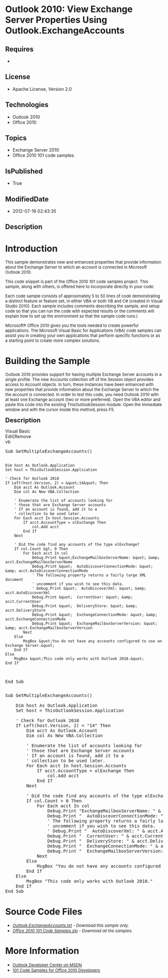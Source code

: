 # Outlook 2010: View Exchange Server Properties Using Outlook.ExchangeAccounts
## Requires
* 
## License
* Apache License, Version 2.0
## Technologies
* Outlook 2010
* Office 2010
## Topics
* Exchange Server 2010
* Office 2010 101 code samples
## IsPublished
* True
## ModifiedDate
* 2012-07-16 02:43:35
## Description

<h1>Introduction</h1>
<p><span style="font-size:small">This sample demonstrates new and enhanced properties that provide information about the Exchange Server to which an account is connected in Microsoft Outlook 2010.</span></p>
<p><span style="font-size:small">This code snippet is part of the Office 2010 101 code samples project. This sample, along with others, is offered here to incorporate directly in your code.</span></p>
<p><span style="font-size:small">Each code sample consists of approximately 5 to 50 lines of code demonstrating a distinct feature or feature set, in either VBA or both VB and C# (created in Visual Studio 2010). Each sample includes comments describing the
 sample, and setup code so that you can run the code with expected results or the comments will explain how to set up the environment so that the sample code runs.)</span></p>
<p><span style="font-size:small">Microsoft&reg; Office 2010 gives you the tools needed to create powerful applications. The Microsoft Visual Basic for Applications (VBA) code samples can assist you in creating your own applications that perform specific functions
 or as a starting point to create more complex solutions.</span></p>
<h1><span>Building the Sample</span></h1>
<p><span style="font-size:small">Outlook 2010 provides support for having multiple Exchange Server accounts in a single profile. The new Accounts collection off of the Session object provides access to Account objects. In turn, these instances have been enhanced
 with new properties that provide information about the Exchange Server to which the&nbsp; the account is connected. In order to test this code, you need Outlook 2010 with at least one Exchange account (two or more preferred). Open the VBA editor and paste
 this code into the existing ThisOutlookSession module. Open the Immediate window and with the cursor inside this method, press F5.</span></p>
<p><span style="font-size:20px; font-weight:bold">Description</span></p>
<div class="scriptcode">
<div class="pluginEditHolder" pluginCommand="mceScriptCode">
<div class="title"><span>Visual Basic</span></div>
<div class="pluginLinkHolder"><span class="pluginEditHolderLink">Edit</span>|<span class="pluginRemoveHolderLink">Remove</span></div>
<span class="hidden">vb</span>
<pre class="hidden">Sub GetMultipleExchangeAccounts()
    
    Dim host As Outlook.Application
    Set host = ThisOutlookSession.Application
        
    ' Check for Outlook 2010
    If Left(host.Version, 2) = &quot;14&quot; Then
        Dim acct As Outlook.Account
        Dim col As New VBA.Collection
        
        ' Enumerate the list of accounts looking for
        ' those that are Exchange Server accounts
        ' If an account is found, add it to a
        ' collection to be used later.
        For Each acct In host.Session.Accounts
            If acct.AccountType = olExchange Then
                col.Add acct
            End If
        Next
        
        ' Did the code find any accounts of the type olExchange?
        If col.Count &gt; 0 Then
            For Each acct In col
                Debug.Print &quot;ExchangeMailboxServerName: &quot; &amp; acct.ExchangeMailboxServerName
                Debug.Print &quot;  AutoDiscoverConnectionMode: &quot; &amp; acct.AutoDiscoverConnectionMode
                ' The following property returns a fairly large XML document
                ' uncomment if you wish to see this data.
                ' Debug.Print &quot;  AutoDiscoverXml: &quot; &amp; acct.AutoDiscoverXml
                Debug.Print &quot;  CurrentUser: &quot; &amp; acct.CurrentUser
                Debug.Print &quot;  DeliveryStore: &quot; &amp; acct.DeliveryStore
                Debug.Print &quot;  ExchangeConnectionMode: &quot; &amp; acct.ExchangeConnectionMode
                Debug.Print &quot;  ExchangeMailboxServerVersion: &quot; &amp; acct.ExchangeMailboxServerVersion
            Next
        Else
            MsgBox &quot;You do not have any accounts configured to use an Exchange Server.&quot;
        End If
    Else
        MsgBox &quot;This code only works with Outlook 2010.&quot;
    End If
End Sub
</pre>
<div class="preview">
<pre class="vb"><span class="visualBasic__keyword">Sub</span>&nbsp;GetMultipleExchangeAccounts()&nbsp;
&nbsp;&nbsp;&nbsp;&nbsp;&nbsp;
&nbsp;&nbsp;&nbsp;&nbsp;<span class="visualBasic__keyword">Dim</span>&nbsp;host&nbsp;<span class="visualBasic__keyword">As</span>&nbsp;Outlook.Application&nbsp;
&nbsp;&nbsp;&nbsp;&nbsp;<span class="visualBasic__keyword">Set</span>&nbsp;host&nbsp;=&nbsp;ThisOutlookSession.Application&nbsp;
&nbsp;&nbsp;&nbsp;&nbsp;&nbsp;&nbsp;&nbsp;&nbsp;&nbsp;
&nbsp;&nbsp;&nbsp;&nbsp;<span class="visualBasic__com">'&nbsp;Check&nbsp;for&nbsp;Outlook&nbsp;2010</span>&nbsp;
&nbsp;&nbsp;&nbsp;&nbsp;<span class="visualBasic__keyword">If</span>&nbsp;Left(host.Version,&nbsp;<span class="visualBasic__number">2</span>)&nbsp;=&nbsp;<span class="visualBasic__string">&quot;14&quot;</span>&nbsp;<span class="visualBasic__keyword">Then</span>&nbsp;
&nbsp;&nbsp;&nbsp;&nbsp;&nbsp;&nbsp;&nbsp;&nbsp;<span class="visualBasic__keyword">Dim</span>&nbsp;acct&nbsp;<span class="visualBasic__keyword">As</span>&nbsp;Outlook.Account&nbsp;
&nbsp;&nbsp;&nbsp;&nbsp;&nbsp;&nbsp;&nbsp;&nbsp;<span class="visualBasic__keyword">Dim</span>&nbsp;col&nbsp;<span class="visualBasic__keyword">As</span>&nbsp;<span class="visualBasic__keyword">New</span>&nbsp;VBA.Collection&nbsp;
&nbsp;&nbsp;&nbsp;&nbsp;&nbsp;&nbsp;&nbsp;&nbsp;&nbsp;
&nbsp;&nbsp;&nbsp;&nbsp;&nbsp;&nbsp;&nbsp;&nbsp;<span class="visualBasic__com">'&nbsp;Enumerate&nbsp;the&nbsp;list&nbsp;of&nbsp;accounts&nbsp;looking&nbsp;for</span>&nbsp;
&nbsp;&nbsp;&nbsp;&nbsp;&nbsp;&nbsp;&nbsp;&nbsp;<span class="visualBasic__com">'&nbsp;those&nbsp;that&nbsp;are&nbsp;Exchange&nbsp;Server&nbsp;accounts</span>&nbsp;
&nbsp;&nbsp;&nbsp;&nbsp;&nbsp;&nbsp;&nbsp;&nbsp;<span class="visualBasic__com">'&nbsp;If&nbsp;an&nbsp;account&nbsp;is&nbsp;found,&nbsp;add&nbsp;it&nbsp;to&nbsp;a</span>&nbsp;
&nbsp;&nbsp;&nbsp;&nbsp;&nbsp;&nbsp;&nbsp;&nbsp;<span class="visualBasic__com">'&nbsp;collection&nbsp;to&nbsp;be&nbsp;used&nbsp;later.</span>&nbsp;
&nbsp;&nbsp;&nbsp;&nbsp;&nbsp;&nbsp;&nbsp;&nbsp;<span class="visualBasic__keyword">For</span>&nbsp;<span class="visualBasic__keyword">Each</span>&nbsp;acct&nbsp;<span class="visualBasic__keyword">In</span>&nbsp;host.Session.Accounts&nbsp;
&nbsp;&nbsp;&nbsp;&nbsp;&nbsp;&nbsp;&nbsp;&nbsp;&nbsp;&nbsp;&nbsp;&nbsp;<span class="visualBasic__keyword">If</span>&nbsp;acct.AccountType&nbsp;=&nbsp;olExchange&nbsp;<span class="visualBasic__keyword">Then</span>&nbsp;
&nbsp;&nbsp;&nbsp;&nbsp;&nbsp;&nbsp;&nbsp;&nbsp;&nbsp;&nbsp;&nbsp;&nbsp;&nbsp;&nbsp;&nbsp;&nbsp;col.Add&nbsp;acct&nbsp;
&nbsp;&nbsp;&nbsp;&nbsp;&nbsp;&nbsp;&nbsp;&nbsp;&nbsp;&nbsp;&nbsp;&nbsp;<span class="visualBasic__keyword">End</span>&nbsp;<span class="visualBasic__keyword">If</span>&nbsp;
&nbsp;&nbsp;&nbsp;&nbsp;&nbsp;&nbsp;&nbsp;&nbsp;<span class="visualBasic__keyword">Next</span>&nbsp;
&nbsp;&nbsp;&nbsp;&nbsp;&nbsp;&nbsp;&nbsp;&nbsp;&nbsp;
&nbsp;&nbsp;&nbsp;&nbsp;&nbsp;&nbsp;&nbsp;&nbsp;<span class="visualBasic__com">'&nbsp;Did&nbsp;the&nbsp;code&nbsp;find&nbsp;any&nbsp;accounts&nbsp;of&nbsp;the&nbsp;type&nbsp;olExchange?</span>&nbsp;
&nbsp;&nbsp;&nbsp;&nbsp;&nbsp;&nbsp;&nbsp;&nbsp;<span class="visualBasic__keyword">If</span>&nbsp;col.Count&nbsp;&gt;&nbsp;<span class="visualBasic__number">0</span>&nbsp;<span class="visualBasic__keyword">Then</span>&nbsp;
&nbsp;&nbsp;&nbsp;&nbsp;&nbsp;&nbsp;&nbsp;&nbsp;&nbsp;&nbsp;&nbsp;&nbsp;<span class="visualBasic__keyword">For</span>&nbsp;<span class="visualBasic__keyword">Each</span>&nbsp;acct&nbsp;<span class="visualBasic__keyword">In</span>&nbsp;col&nbsp;
&nbsp;&nbsp;&nbsp;&nbsp;&nbsp;&nbsp;&nbsp;&nbsp;&nbsp;&nbsp;&nbsp;&nbsp;&nbsp;&nbsp;&nbsp;&nbsp;Debug.Print&nbsp;<span class="visualBasic__string">&quot;ExchangeMailboxServerName:&nbsp;&quot;</span>&nbsp;&amp;&nbsp;acct.ExchangeMailboxServerName&nbsp;
&nbsp;&nbsp;&nbsp;&nbsp;&nbsp;&nbsp;&nbsp;&nbsp;&nbsp;&nbsp;&nbsp;&nbsp;&nbsp;&nbsp;&nbsp;&nbsp;Debug.Print&nbsp;<span class="visualBasic__string">&quot;&nbsp;&nbsp;AutoDiscoverConnectionMode:&nbsp;&quot;</span>&nbsp;&amp;&nbsp;acct.AutoDiscoverConnectionMode&nbsp;
&nbsp;&nbsp;&nbsp;&nbsp;&nbsp;&nbsp;&nbsp;&nbsp;&nbsp;&nbsp;&nbsp;&nbsp;&nbsp;&nbsp;&nbsp;&nbsp;<span class="visualBasic__com">'&nbsp;The&nbsp;following&nbsp;property&nbsp;returns&nbsp;a&nbsp;fairly&nbsp;large&nbsp;XML&nbsp;document</span>&nbsp;
&nbsp;&nbsp;&nbsp;&nbsp;&nbsp;&nbsp;&nbsp;&nbsp;&nbsp;&nbsp;&nbsp;&nbsp;&nbsp;&nbsp;&nbsp;&nbsp;<span class="visualBasic__com">'&nbsp;uncomment&nbsp;if&nbsp;you&nbsp;wish&nbsp;to&nbsp;see&nbsp;this&nbsp;data.</span>&nbsp;
&nbsp;&nbsp;&nbsp;&nbsp;&nbsp;&nbsp;&nbsp;&nbsp;&nbsp;&nbsp;&nbsp;&nbsp;&nbsp;&nbsp;&nbsp;&nbsp;<span class="visualBasic__com">'&nbsp;Debug.Print&nbsp;&quot;&nbsp;&nbsp;AutoDiscoverXml:&nbsp;&quot;&nbsp;&amp;&nbsp;acct.AutoDiscoverXml</span>&nbsp;
&nbsp;&nbsp;&nbsp;&nbsp;&nbsp;&nbsp;&nbsp;&nbsp;&nbsp;&nbsp;&nbsp;&nbsp;&nbsp;&nbsp;&nbsp;&nbsp;Debug.Print&nbsp;<span class="visualBasic__string">&quot;&nbsp;&nbsp;CurrentUser:&nbsp;&quot;</span>&nbsp;&amp;&nbsp;acct.CurrentUser&nbsp;
&nbsp;&nbsp;&nbsp;&nbsp;&nbsp;&nbsp;&nbsp;&nbsp;&nbsp;&nbsp;&nbsp;&nbsp;&nbsp;&nbsp;&nbsp;&nbsp;Debug.Print&nbsp;<span class="visualBasic__string">&quot;&nbsp;&nbsp;DeliveryStore:&nbsp;&quot;</span>&nbsp;&amp;&nbsp;acct.DeliveryStore&nbsp;
&nbsp;&nbsp;&nbsp;&nbsp;&nbsp;&nbsp;&nbsp;&nbsp;&nbsp;&nbsp;&nbsp;&nbsp;&nbsp;&nbsp;&nbsp;&nbsp;Debug.Print&nbsp;<span class="visualBasic__string">&quot;&nbsp;&nbsp;ExchangeConnectionMode:&nbsp;&quot;</span>&nbsp;&amp;&nbsp;acct.ExchangeConnectionMode&nbsp;
&nbsp;&nbsp;&nbsp;&nbsp;&nbsp;&nbsp;&nbsp;&nbsp;&nbsp;&nbsp;&nbsp;&nbsp;&nbsp;&nbsp;&nbsp;&nbsp;Debug.Print&nbsp;<span class="visualBasic__string">&quot;&nbsp;&nbsp;ExchangeMailboxServerVersion:&nbsp;&quot;</span>&nbsp;&amp;&nbsp;acct.ExchangeMailboxServerVersion&nbsp;
&nbsp;&nbsp;&nbsp;&nbsp;&nbsp;&nbsp;&nbsp;&nbsp;&nbsp;&nbsp;&nbsp;&nbsp;<span class="visualBasic__keyword">Next</span>&nbsp;
&nbsp;&nbsp;&nbsp;&nbsp;&nbsp;&nbsp;&nbsp;&nbsp;<span class="visualBasic__keyword">Else</span>&nbsp;
&nbsp;&nbsp;&nbsp;&nbsp;&nbsp;&nbsp;&nbsp;&nbsp;&nbsp;&nbsp;&nbsp;&nbsp;MsgBox&nbsp;<span class="visualBasic__string">&quot;You&nbsp;do&nbsp;not&nbsp;have&nbsp;any&nbsp;accounts&nbsp;configured&nbsp;to&nbsp;use&nbsp;an&nbsp;Exchange&nbsp;Server.&quot;</span>&nbsp;
&nbsp;&nbsp;&nbsp;&nbsp;&nbsp;&nbsp;&nbsp;&nbsp;<span class="visualBasic__keyword">End</span>&nbsp;<span class="visualBasic__keyword">If</span>&nbsp;
&nbsp;&nbsp;&nbsp;&nbsp;<span class="visualBasic__keyword">Else</span>&nbsp;
&nbsp;&nbsp;&nbsp;&nbsp;&nbsp;&nbsp;&nbsp;&nbsp;MsgBox&nbsp;<span class="visualBasic__string">&quot;This&nbsp;code&nbsp;only&nbsp;works&nbsp;with&nbsp;Outlook&nbsp;2010.&quot;</span>&nbsp;
&nbsp;&nbsp;&nbsp;&nbsp;<span class="visualBasic__keyword">End</span>&nbsp;<span class="visualBasic__keyword">If</span>&nbsp;
<span class="visualBasic__keyword">End</span>&nbsp;<span class="visualBasic__keyword">Sub</span>&nbsp;
</pre>
</div>
</div>
</div>
<h1><span>Source Code Files</span></h1>
<ul>
<li><span style="font-size:small"><em><em><a id="26105" href="/site/view/file/26105/1/Outlook.ExchangeAccounts.txt">Outlook.ExchangeAccounts.txt</a>&nbsp;- Download this sample only.<br>
</em></em></span></li><li><span style="font-size:small"><em><em><a id="26106" href="/site/view/file/26106/1/Office%202010%20101%20Code%20Samples.zip">Office 2010 101 Code Samples.zip</a>&nbsp;- Download all the samples.</em></em></span>
</li></ul>
<h1>More Information</h1>
<ul>
<li><span style="font-size:small"><a href="http://msdn.microsoft.com/en-us/office/aa905455">Outlook Developer Center on MSDN</a></span>
</li><li><span style="font-size:small"><a href="http://msdn.microsoft.com/en-us/office/hh360994">101 Code Samples for Office 2010 Developers</a></span>
</li></ul>
